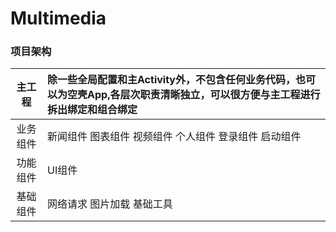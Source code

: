 # Multimedia

### 项目架构

|主工程|除一些全局配置和主Activity外，不包含任何业务代码，也可以为空壳App,各层次职责清晰独立，可以很方便与主工程进行拆出绑定和组合绑定
|:---:|:---|
|业务组件|新闻组件 图表组件 视频组件 个人组件 登录组件 启动组件
|功能组件|UI组件
|基础组件|网络请求 图片加载 基础工具
